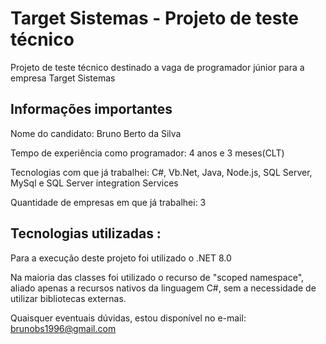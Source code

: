 # Target Sistemas - Projeto de teste técnico

Projeto de teste técnico destinado a vaga de programador júnior para a empresa Target Sistemas




## Informações importantes

Nome do candidato: Bruno Berto da Silva

Tempo de experiência como programador: 4 anos e 3 meses(CLT)

Tecnologias com que já trabalhei: C#, Vb.Net, Java, Node.js, SQL Server, MySql e SQL Server integration Services

Quantidade de empresas em que já trabalhei: 3
## Tecnologias utilizadas : 

Para a execução deste projeto foi utilizado o .NET 8.0

Na  maioria das classes foi utilizado o recurso de "scoped namespace", aliado apenas a recursos nativos da linguagem C#, sem a necessidade de utilizar bibliotecas externas.

Quaisquer eventuais dúvidas, estou disponível no e-mail: brunobs1996@gmail.com
